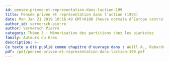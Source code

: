 ```yaml
---
id: pensee-privee-et-representation-dans-laction-199
title: Pensée privée et représentation dans l'action (1993)
date: Mon Jan 21 2019 10:16:49 GMT+0100 (heure normale d’Europe centrale)
author_id: vermersch-pierre
author: Vermersch Pierre
category: Thème 3 : Mémorisation des partitions chez les pianistes
family: Auteurs du Grex
description: >-
Ce texte a été publié comme chapitre d'ouvrage dans : Weill A., Rabardel P., Dubois D., (edts), Représentations pour l'action. pp 209-232, Octares, Toulouse. 
pdf: /pdf/pensee-privee-et-representation-dans-laction-199.pdf
---
```

